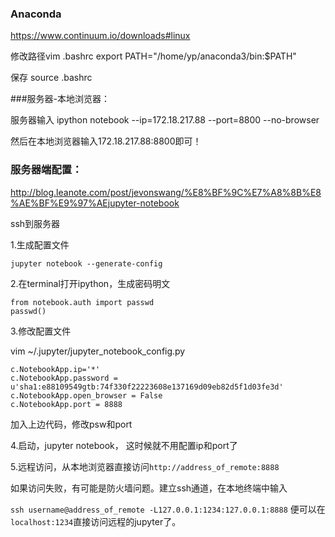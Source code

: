 ### Anaconda
https://www.continuum.io/downloads#linux

修改路径vim .bashrc
export PATH="/home/yp/anaconda3/bin:$PATH"

保存
source .bashrc


###服务器-本地浏览器：

服务器输入 ipython notebook --ip=172.18.217.88 --port=8800 --no-browser

然后在本地浏览器输入172.18.217.88:8800即可！

### 服务器端配置：

http://blog.leanote.com/post/jevonswang/%E8%BF%9C%E7%A8%8B%E8%AE%BF%E9%97%AEjupyter-notebook

ssh到服务器

1.生成配置文件
```
jupyter notebook --generate-config
```
2.在terminal打开ipython，生成密码明文
```
from notebook.auth import passwd
passwd()
```

3.修改配置文件

vim ~/.jupyter/jupyter_notebook_config.py
```
c.NotebookApp.ip='*'
c.NotebookApp.password = u'sha1:e88109549gtb:74f330f22223608e137169d09eb82d5f1d03fe3d'
c.NotebookApp.open_browser = False
c.NotebookApp.port = 8888
```
加入上边代码，修改psw和port

4.启动，jupyter notebook， 这时候就不用配置ip和port了

5.远程访问，从本地浏览器直接访问`http://address_of_remote:8888`

如果访问失败，有可能是防火墙问题。建立ssh通道，在本地终端中输入

`ssh username@address_of_remote -L127.0.0.1:1234:127.0.0.1:8888` 
便可以在`localhost:1234`直接访问远程的jupyter了。
